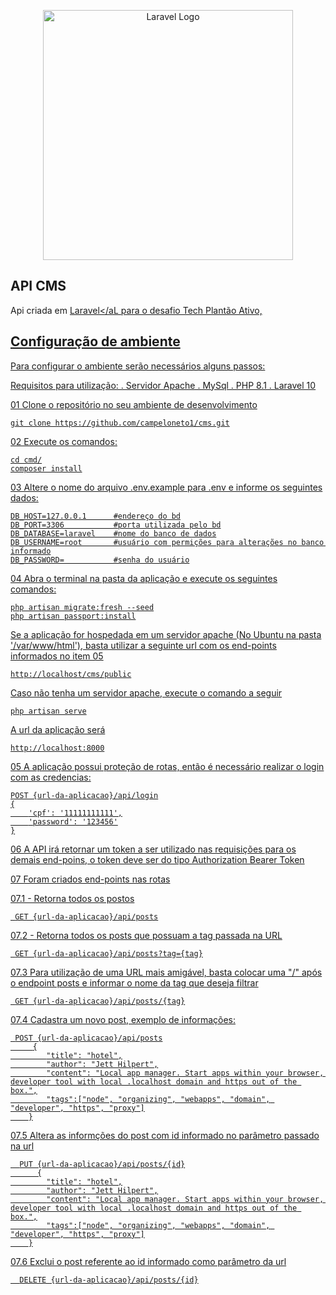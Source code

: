 <p align="center"><a href="https://laravel.com" target="_blank"><img src="https://raw.githubusercontent.com/laravel/art/master/logo-lockup/5%20SVG/2%20CMYK/1%20Full%20Color/laravel-logolockup-cmyk-red.svg" width="400" alt="Laravel Logo"></a></p>

## API CMS

Api criada em <a href="https://laravel.com" target="_blank">Laravel</aL para o desafio Tech Plantão Ativo, 

## Configuração de ambiente

Para configurar o ambiente serão necessários alguns passos:

Requisitos para utilização:
    . Servidor Apache
    . MySql 
    . PHP 8.1
    . Laravel 10


01 Clone o repositório no seu ambiente de desenvolvimento

    git clone https://github.com/campeloneto1/cms.git

02 Execute os comandos:

    cd cmd/
    composer install

03 Altere o nome do arquivo .env.example para .env e informe os seguintes dados:

    DB_HOST=127.0.0.1      #endereço do bd
    DB_PORT=3306           #porta utilizada pelo bd
    DB_DATABASE=laravel    #nome do banco de dados
    DB_USERNAME=root       #usuário com permições para alterações no banco informado
    DB_PASSWORD=           #senha do usuário

04 Abra o terminal na pasta da aplicação e execute os seguintes comandos:

    php artisan migrate:fresh --seed
    php artisan passport:install

Se a aplicação for hospedada em um servidor apache (No Ubuntu na pasta '/var/www/html'), basta utilizar a seguinte url com os end-points informados no item 05

    http://localhost/cms/public

Caso não tenha um servidor apache, execute o comando a seguir
    
    php artisan serve

A url da aplicação será 
    
    http://localhost:8000
    

05 A aplicação possui proteção de rotas, então é necessário realizar o login com as credencias:

    POST {url-da-aplicacao}/api/login
    {
        'cpf': '11111111111',
        'password': '123456'
    }

 06 A API irá retornar um token a ser utilizado nas requisições para os demais end-poins, o token deve ser do tipo Authorization Bearer Token

 07 Foram criados end-points nas rotas

 07.1 - Retorna todos os postos

     GET {url-da-aplicacao}/api/posts

 07.2 - Retorna todos os posts que possuam a tag passada na URL
 
     GET {url-da-aplicacao}/api/posts?tag={tag}

 07.3 Para utilização de uma URL mais amigável, basta colocar uma "/" após o endpoint posts e informar o nome da tag que deseja filtrar
 
     GET {url-da-aplicacao}/api/posts/{tag}

07.4 Cadastra um novo post, exemplo de informações:
     
     POST {url-da-aplicacao}/api/posts
         {
            "title": "hotel",
            "author": "Jett Hilpert",
            "content": "Local app manager. Start apps within your browser, developer tool with local .localhost domain and https out of the box.",
            "tags":["node", "organizing", "webapps", "domain", "developer", "https", "proxy"]
        }

07.5 Altera as informções do post com id informado no parâmetro passado na url
        
      PUT {url-da-aplicacao}/api/posts/{id}
          {
            "title": "hotel",
            "author": "Jett Hilpert",
            "content": "Local app manager. Start apps within your browser, developer tool with local .localhost domain and https out of the box.",
            "tags":["node", "organizing", "webapps", "domain", "developer", "https", "proxy"]
        }

  07.6  Exclui o post referente ao id informado como parâmetro da url
  
      DELETE {url-da-aplicacao}/api/posts/{id}
    
     

